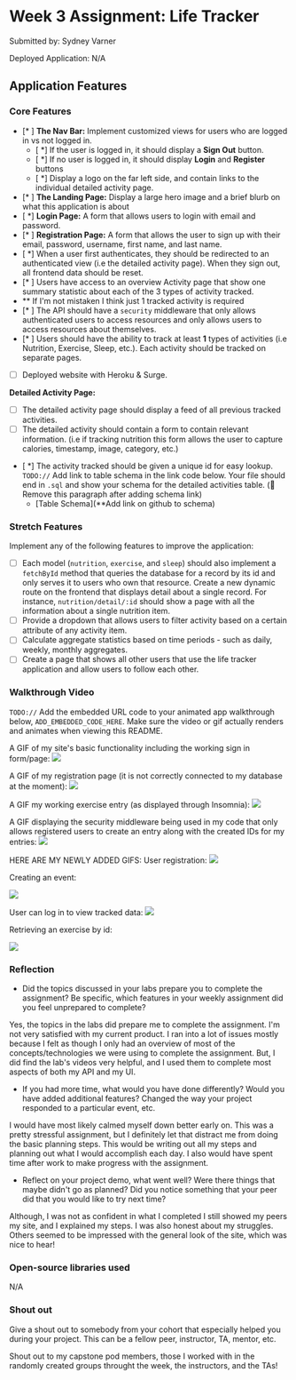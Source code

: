 # Week 3 Assignment: Life Tracker

Submitted by: Sydney Varner

Deployed Application: N/A

## Application Features

### Core Features

- [* ] **The Nav Bar:** Implement customized views for users who are logged in vs not logged in.
  - [ *] If the user is logged in, it should display a **Sign Out** button. 
  - [ *] If no user is logged in, it should display **Login** and **Register** buttons
  - [ *] Display a logo on the far left side, and contain links to the individual detailed activity page. 
- [* ] **The Landing Page:** Display a large hero image and a brief blurb on what this application is about
- [ *] **Login Page:** A form that allows users to login with email and password.
- [* ] **Registration Page:** A form that allows the user to sign up with their email, password, username, first name, and last name.
- [ *] When a user first authenticates, they should be redirected to an authenticated view (i.e the detailed activity page). When they sign out, all frontend data should be reset.
- [* ] Users have access to an overview Activity page that show one summary statistic about each of the 3 types of activity tracked.
-  ** If I'm not mistaken I think just 1 tracked activity is required
- [* ] The API should have a `security` middleware that only allows authenticated users to access resources and only allows users to access resources about themselves. 
- [* ] Users should have the ability to track at least **1** types of activities (i.e Nutrition, Exercise, Sleep, etc.). Each activity should be tracked on separate pages.
- [ ] Deployed website with Heroku & Surge. 

**Detailed Activity Page:**
- [ ] The detailed activity page should display a feed of all previous tracked activities.
- [ ] The detailed activity should contain a form to contain relevant information. (i.e if tracking nutrition this form allows the user to capture calories, timestamp, image, category, etc.) 
- [ *] The activity tracked should be given a unique id for easy lookup.
  `TODO://` Add link to table schema in the link code below. Your file should end in `.sql` and show your schema for the detailed activities table. (🚫 Remove this paragraph after adding schema link)
  * [Table Schema](**Add link on github to schema) 

### Stretch Features

Implement any of the following features to improve the application:
- [ ] Each model (`nutrition`, `exercise`, and `sleep`) should also implement a `fetchById` method that queries the database for a record by its id and only serves it to users who own that resource. Create a new dynamic route on the frontend that displays detail about a single record. For instance, `nutrition/detail/:id` should show a page with all the information about a single nutrition item.
- [ ] Provide a dropdown that allows users to filter activity based on a certain attribute of any activity item.
- [ ] Calculate aggregate statistics based on time periods - such as daily, weekly, monthly aggregates.
- [ ] Create a page that shows all other users that use the life tracker application and allow users to follow each other.

### Walkthrough Video

`TODO://` Add the embedded URL code to your animated app walkthrough below, `ADD_EMBEDDED_CODE_HERE`. Make sure the video or gif actually renders and animates when viewing this README. 

A GIF of my site's basic functionality including the working sign in form/page:
![](https://i.imgur.com/qLRgJbJ.gif)

A GIF of my registration page (it is not correctly connected to my database at the moment):
![](https://i.imgur.com/I9k2K9p.gif)

A GIF my working exercise entry (as displayed through Insomnia):
![](https://i.imgur.com/O56Um99.gif)

A GIF displaying the security middleware being used in my code that only allows registered users to create an entry along with the created IDs for my entries:
![](https://i.imgur.com/jlk5mPe.gif)


HERE ARE MY NEWLY ADDED GIFS:
User registration:
![](https://i.imgur.com/hc5cjVG.gif)

Creating an event:

![](https://i.imgur.com/mw3IvId.gif)

User can log in to view tracked data:
![](https://i.imgur.com/y1DJ5Jt.gif)

Retrieving an exercise by id:

![](https://i.imgur.com/hjWLuxF.gif)

### Reflection

* Did the topics discussed in your labs prepare you to complete the assignment? Be specific, which features in your weekly assignment did you feel unprepared to complete?

Yes, the topics in the labs did prepare me to complete the assignment. I'm not very satisfied with my current product. I ran into a lot of issues mostly because I felt as though I only had an overview of most of the concepts/technologies we were using to complete the assignment. But, I did find the lab's videos very helpful, and I used them to complete most aspects of both my API and my UI.

* If you had more time, what would you have done differently? Would you have added additional features? Changed the way your project responded to a particular event, etc.
  
I would have most likely calmed myself down better early on. This was a pretty stressful assignment, but I definitely let that distract me from doing the basic planning steps. This would be writing out all my steps and planning out what I would accomplish each day. I also would have spent time after work to make progress with the assignment.

* Reflect on your project demo, what went well? Were there things that maybe didn't go as planned? Did you notice something that your peer did that you would like to try next time?

Although, I was not as confident in what I completed I still showed my peers my site, and I explained my steps. I was also honest about my struggles. Others seemed to be impressed with the general look of the site, which was nice to hear!

### Open-source libraries used

N/A

### Shout out

Give a shout out to somebody from your cohort that especially helped you during your project. This can be a fellow peer, instructor, TA, mentor, etc.

Shout out to my capstone pod members, those I worked with in the randomly created groups throught the week, the instructors, and the TAs!
